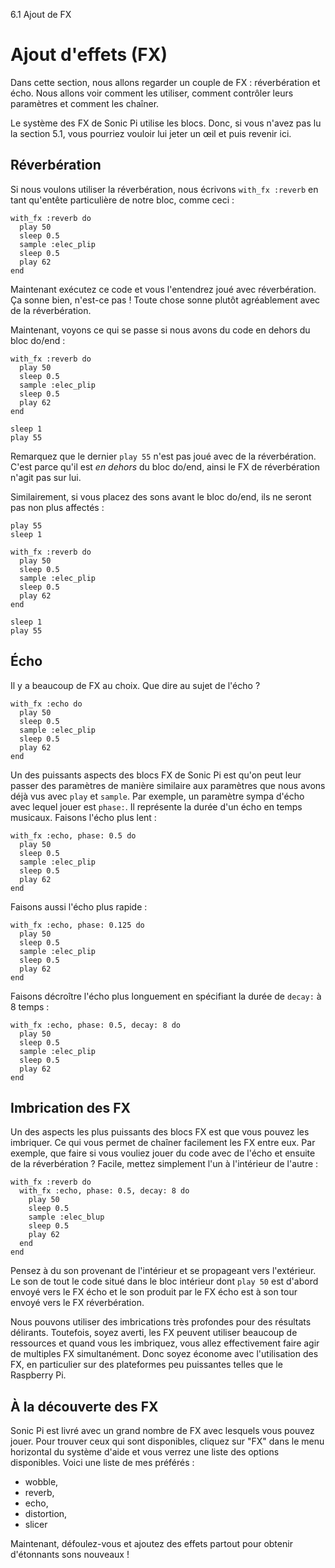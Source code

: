 6.1 Ajout de FX

# Ajout d'effets (FX)

Dans cette section, nous allons regarder un couple de FX : 
réverbération et écho. Nous allons voir comment les utiliser, comment 
contrôler leurs paramètres et comment les chaîner.

Le système des FX de Sonic Pi utilise les blocs. Donc, si vous n'avez 
pas lu la section 5.1, vous pourriez vouloir lui jeter un œil et puis 
revenir ici.

## Réverbération

Si nous voulons utiliser la réverbération, nous écrivons `with_fx :reverb`
en tant qu'entête particulière de notre bloc, comme ceci :

```
with_fx :reverb do
  play 50
  sleep 0.5
  sample :elec_plip
  sleep 0.5
  play 62
end
```

Maintenant exécutez ce code et vous l'entendrez joué avec réverbération. 
Ça sonne bien, n'est-ce pas ! Toute chose sonne plutôt agréablement 
avec de la réverbération.

Maintenant, voyons ce qui se passe si nous avons du code en dehors du 
bloc do/end :

```
with_fx :reverb do
  play 50
  sleep 0.5
  sample :elec_plip
  sleep 0.5
  play 62
end

sleep 1
play 55
```

Remarquez que le dernier `play 55` n'est pas joué avec de la 
réverbération. C'est parce qu'il est *en dehors* du bloc do/end, ainsi 
le FX de réverbération n'agit pas sur lui.

Similairement, si vous placez des sons avant le bloc do/end, ils ne 
seront pas non plus affectés :

```
play 55
sleep 1

with_fx :reverb do
  play 50
  sleep 0.5
  sample :elec_plip
  sleep 0.5
  play 62
end

sleep 1
play 55
```

## Écho

Il y a beaucoup de FX au choix. Que dire au sujet de l'écho ?

```
with_fx :echo do
  play 50
  sleep 0.5
  sample :elec_plip
  sleep 0.5
  play 62
end
```

Un des puissants aspects des blocs FX de Sonic Pi est qu'on peut leur 
passer des paramètres de manière similaire aux paramètres que nous 
avons déjà vus avec `play` et `sample`. Par exemple, un paramètre 
sympa d'écho avec lequel jouer est `phase:`. Il représente la durée 
d'un écho en temps musicaux. Faisons l'écho plus lent :

```
with_fx :echo, phase: 0.5 do
  play 50
  sleep 0.5
  sample :elec_plip
  sleep 0.5
  play 62
end
```

Faisons aussi l'écho plus rapide :

```
with_fx :echo, phase: 0.125 do
  play 50
  sleep 0.5
  sample :elec_plip
  sleep 0.5
  play 62
end
```

Faisons décroître l'écho plus longuement en spécifiant la durée de `decay:`
à 8 temps :

```
with_fx :echo, phase: 0.5, decay: 8 do
  play 50
  sleep 0.5
  sample :elec_plip
  sleep 0.5
  play 62
end
```

## Imbrication des FX

Un des aspects les plus puissants des blocs FX est que vous pouvez les 
imbriquer. Ce qui vous permet de chaîner facilement les FX entre eux. 
Par exemple, que faire si vous vouliez jouer du code avec de l'écho et 
ensuite de la réverbération ? Facile, mettez simplement l'un à 
l'intérieur de l'autre :

```
with_fx :reverb do
  with_fx :echo, phase: 0.5, decay: 8 do
    play 50
    sleep 0.5
    sample :elec_blup
    sleep 0.5
    play 62
  end
end
```

Pensez à du son provenant de l'intérieur et se propageant vers 
l'extérieur. Le son de tout le code situé dans le bloc intérieur dont 
`play 50` est d'abord envoyé vers le FX écho et le son produit par le FX 
écho est à son tour envoyé vers le FX réverbération. 

Nous pouvons utiliser des imbrications très profondes pour des 
résultats délirants. Toutefois, soyez averti, les FX peuvent utiliser 
beaucoup de ressources et quand vous les imbriquez, vous allez 
effectivement faire agir de multiples FX simultanément. Donc soyez 
économe avec l'utilisation des FX, en particulier sur des plateformes 
peu puissantes telles que le Raspberry Pi.

## À la découverte des FX

Sonic Pi est livré avec un grand nombre de FX avec lesquels vous pouvez 
jouer. Pour trouver ceux qui sont disponibles, cliquez sur "FX" dans le
menu horizontal du système d'aide et vous verrez une liste des options 
disponibles. Voici une liste de mes préférés :

* wobble,
* reverb,
* echo,
* distortion,
* slicer

Maintenant, défoulez-vous et ajoutez des effets partout pour obtenir
d'étonnants sons nouveaux !
